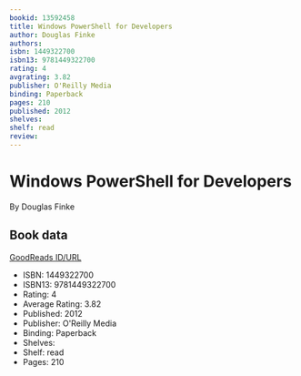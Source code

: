 ```yaml
---
bookid: 13592458
title: Windows PowerShell for Developers
author: Douglas Finke
authors: 
isbn: 1449322700
isbn13: 9781449322700
rating: 4
avgrating: 3.82
publisher: O'Reilly Media
binding: Paperback
pages: 210
published: 2012
shelves: 
shelf: read
review: 
---
```


# Windows PowerShell for Developers

By Douglas Finke

## Book data

[GoodReads ID/URL](https://www.goodreads.com/book/show/13592458)

- ISBN: 1449322700
- ISBN13: 9781449322700
- Rating: 4
- Average Rating: 3.82
- Published: 2012
- Publisher: O'Reilly Media
- Binding: Paperback
- Shelves: 
- Shelf: read
- Pages: 210

